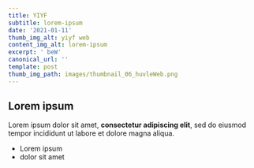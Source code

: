```yaml
---
title: YIYF
subtitle: lorem-ipsum
date: '2021-01-11'
thumb_img_alt: yiyf web
content_img_alt: lorem-ipsum
excerpt: ' beW'
canonical_url: ''
template: post
thumb_img_path: images/thumbnail_06_huvleWeb.png
---
```

## Lorem ipsum

Lorem ipsum dolor sit amet, **consectetur adipiscing elit**, sed do eiusmod tempor incididunt ut labore et dolore magna aliqua.

- Lorem ipsum
- dolor sit amet